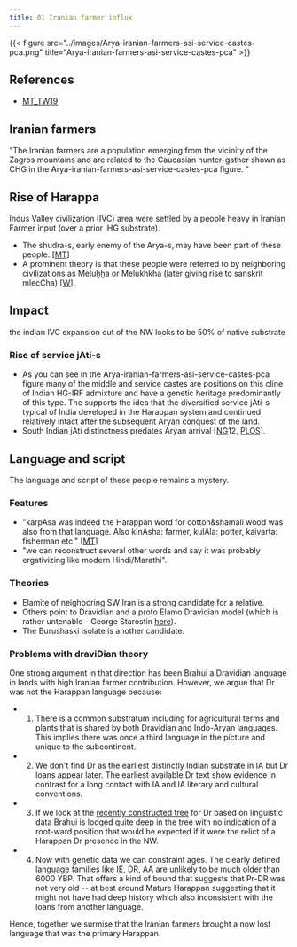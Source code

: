 ```yaml
---
title: 01 Iranian farmer influx
---
```


{{< figure src="../images/Arya-iranian-farmers-asi-service-castes-pca.png" title="Arya-iranian-farmers-asi-service-castes-pca" >}}

## References
 - [MT_TW19](https://twitter.com/blog_supplement/status/1109307670866075649)


## Iranian farmers
"The Iranian farmers are a population emerging from the vicinity of the Zagros mountains and are related to the Caucasian hunter-gather shown as CHG in the Arya-iranian-farmers-asi-service-castes-pca figure. "

## Rise of Harappa
Indus Valley civilization (IVC) area were settled by a people heavy in Iranian Farmer input (over a prior IHG substrate). 

- The shudra-s, early enemy of the Arya-s, may have been part of these people. \[[MT](https://twitter.com/blog_supplement/status/990301565436284935)\]
- A prominent theory is that these people were referred to by neighboring civilizations as Meluḫḫa or Melukhkha (later giving rise to sanskrit mlecCha) \[[W](https://en.wikipedia.org/wiki/Meluhha)\].

## Impact
the indian IVC expansion out of the NW looks to be 50% of native substrate

### Rise of service jAti-s
- As you can see in the Arya-iranian-farmers-asi-service-castes-pca figure many of the middle and service castes are positions on this cline of Indian HG-IRF admixture and have a genetic heritage predominantly of this type. The supports the idea that the diversified service jAti-s typical of India developed in the Harappan system and continued relatively intact after the subsequent Aryan conquest of the land.
- South Indian jAti distinctness predates Aryan arrival \[[NG](http://press.nationalgeographic.com/2012/11/28/southern-india-caste-system-indo-europeans-genographic/#.UlnHJmsTfFw.twitter)12, [PLOS](http://journals.plos.org/plosone/article?id=10.1371/journal.pone.0050269)\].

## Language and script
The language and script of these people remains a mystery.

### Features
- "karpAsa was indeed the Harappan word for cotton&shamali wood was also from that language. Also kInAsha: farmer, kulAla: potter, kaivarta: fisherman etc." \[[MT](https://twitter.com/blog_supplement/status/990301565436284935)\]
- "we can reconstruct several other words and say it was probably ergativizing like modern Hindi/Marathi".

### Theories
- Elamite of neighboring SW Iran is a strong candidate for a relative.
- Others point to Dravidian and a proto Elamo Dravidian model (which is rather untenable - George Starostin [here](http://starling.rinet.ru/Texts/elam.pdf)).
- The Burushaski isolate is another candidate.

### Problems with draviDian theory
One strong argument in that direction has been Brahui a Dravidian language in lands with high Iranian farmer contribution. However, we argue that Dr was not the Harappan language because:

- 1) There is a common substratum including for agricultural terms and plants that is shared by both Dravidian and Indo-Aryan languages. This implies there was once a third language in the picture and unique to the subcontinent.
- 2) We don't find Dr as the earliest distinctly Indian substrate in IA but Dr loans appear later. The earliest available Dr text show evidence in contrast for a long contact with IA and IA literary and cultural conventions.
- 3) If we look at the [recently constructed tree](../images/dravidian-language-tree.png) for Dr based on linguistic data Brahui is lodged quite deep in the tree with no indication of a root-ward position that would be expected if it were the relict of a Harappan Dr presence in the NW.
- 4) Now with genetic data we can constraint ages. The clearly defined language families like IE, DR, AA are unlikely to be much older than 6000 YBP. That offers a kind of bound that suggests that Pr-DR was not very old -- at best around Mature Harappan suggesting that it might not have had deep history which also inconsistent with the loans from another language.

Hence, together we surmise that the Iranian farmers brought a now lost language that was the primary Harappan.
